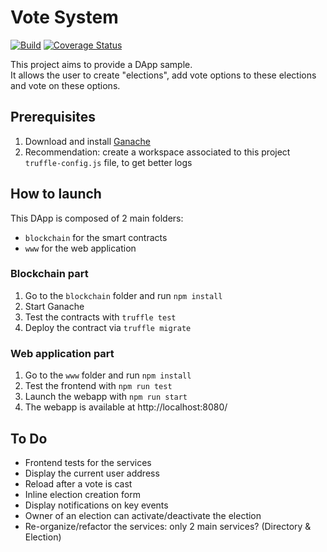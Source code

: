 # Vote System

[![Build](https://github.com/alainncls/vote-system/actions/workflows/pipeline.yml/badge.svg)](https://github.com/alainncls/vote-system/actions/workflows/pipeline.yml)
[![Coverage Status](https://coveralls.io/repos/github/alainncls/vote-system/badge.svg?branch=main)](https://coveralls.io/github/alainncls/vote-system?branch=main)

This project aims to provide a DApp sample.  
It allows the user to create "elections", add vote options to these elections and vote on these options.

## Prerequisites

1. Download and install [Ganache](https://www.trufflesuite.com/ganache)
2. Recommendation: create a workspace associated to this project `truffle-config.js` file, to get better logs

## How to launch

This DApp is composed of 2 main folders:

* `blockchain` for the smart contracts
* `www` for the web application

### Blockchain part

1. Go to the `blockchain` folder and run `npm install`
2. Start Ganache
3. Test the contracts with `truffle test`
4. Deploy the contract via `truffle migrate`

### Web application part

1. Go to the `www` folder and run `npm install`
2. Test the frontend with `npm run test`
3. Launch the webapp with `npm run start`
4. The webapp is available at http://localhost:8080/

## To Do

* Frontend tests for the services
* Display the current user address
* Reload after a vote is cast
* Inline election creation form
* Display notifications on key events
* Owner of an election can activate/deactivate the election
* Re-organize/refactor the services: only 2 main services? (Directory & Election)